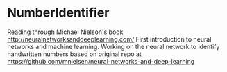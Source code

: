 # NumberIdentifier
Reading through Michael Nielson's book http://neuralnetworksanddeeplearning.com/
First introduction to neural networks and machine learning.
Working on the neural network to identify handwritten numbers based on original repo at https://github.com/mnielsen/neural-networks-and-deep-learning


